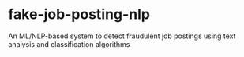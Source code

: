 # fake-job-posting-nlp
An ML/NLP-based system to detect fraudulent job postings using text analysis and classification algorithms
